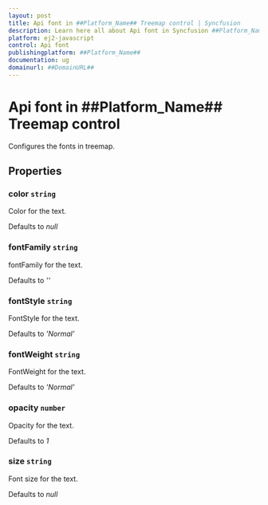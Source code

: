 ```yaml
---
layout: post
title: Api font in ##Platform_Name## Treemap control | Syncfusion
description: Learn here all about Api font in Syncfusion ##Platform_Name## Treemap control of Syncfusion Essential JS 2 and more.
platform: ej2-javascript
control: Api font 
publishingplatform: ##Platform_Name##
documentation: ug
domainurl: ##DomainURL##
---
```


# Api font in ##Platform_Name## Treemap control

Configures the fonts in treemap.

## Properties

### color `string`

Color for the text.

Defaults to *null*

### fontFamily `string`

fontFamily for the text.

Defaults to *''*

### fontStyle `string`

FontStyle for the text.

Defaults to *'Normal'*

### fontWeight `string`

FontWeight for the text.

Defaults to *'Normal'*

### opacity `number`

Opacity for the text.

Defaults to *1*

### size `string`

Font size for the text.

Defaults to *null*
